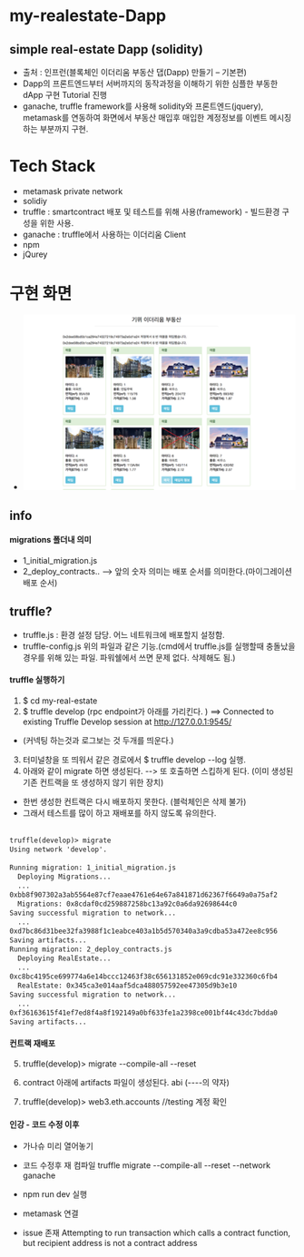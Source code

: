 # my-realestate-Dapp
## simple real-estate Dapp (solidity)
- 출처 : 인프런(블록체인 이더리움 부동산 댑(Dapp) 만들기 – 기본편)
- Dapp의 프론트엔드부터 서버까지의 동작과정을 이해하기 위한 심플한 부동한 dApp 구현 Tutorial 진행
- ganache, truffle framework를 사용해 solidity와 프론트엔드(jquery), metamask를 연동하여 화면에서 부동산 매입후 매입한 계정정보를 이벤트 메시징 하는 부분까지 구현.  


# Tech Stack
- metamask private network
- solidiy
- truffle : smartcontract 배포 및 테스트를 위해 사용(framework) - 빌드환경 구성을 위한 사용.
- ganache : truffle에서 사용하는 이더리움 Client
- npm
- jQurey

# 구현 화면
- ![frontend_image](/file/frontend.png)

## info
#### migrations 폴더내 의미
- 1_initial_migration.js
- 2_deploy_contracts.. --> 앞의 숫자 의미는 배포 순서를 의미한다.(마이그레이션 배포 순서) 

## truffle?
- truffle.js : 환경 설정 담당. 어느 네트워크에 배포할지 설정함.
- truffle-config.js 위의 파일과 같은 기능.(cmd에서 truffle.js를 실행할때 충돌났을 경우를 위해 있는 파일. 파워쉘에서 쓰면 문제 없다. 삭제해도 됨.)

#### truffle 실행하기
1. $ cd my-real-estate
2. $ truffle develop (rpc endpoint가 아래를 가리킨다. )
   ==> Connected to existing Truffle Develop session at http://127.0.0.1:9545/   

- (커넥팅 하는것과 로그보는 것 두개를 띄운다.)
3. 터미널창을 또 띄워서 같은 경로에서 $ truffle develop --log 실행.
4. 아래와 같이 migrate 하면 생성된다.  --> 또 호출하면 스킵하게 된다. (이미 생성된 기존 컨트랙을 또 생성하지 않기 위한 장치)
- 한번 생성한 컨트랙은 다시 배포하지 못한다. (블럭체인은 삭제 불가)
- 그래서 테스트를 많이 하고 재배포를 하지 않도록 유의한다.   
  
```  

truffle(develop)> migrate
Using network 'develop'.

Running migration: 1_initial_migration.js
  Deploying Migrations...
  ... 0xbb8f907302a3ab5564e87cf7eaae4761e64e67a841871d62367f6649a0a75af2
  Migrations: 0x8cdaf0cd259887258bc13a92c0a6da92698644c0
Saving successful migration to network...
  ... 0xd7bc86d31bee32fa3988f1c1eabce403a1b5d570340a3a9cdba53a472ee8c956
Saving artifacts...
Running migration: 2_deploy_contracts.js
  Deploying RealEstate...
  ... 0xc8bc4195ce699774a6e14bccc12463f38c656131852e069cdc91e332360c6fb4
  RealEstate: 0x345ca3e014aaf5dca488057592ee47305d9b3e10
Saving successful migration to network...
  ... 0xf36163615f41ef7ed8f4a8f192149a0bf633fe1a2398ce001bf44c43dc7bdda0
Saving artifacts...
```  

#### 컨트랙 재배포
5. truffle(develop)> migrate --compile-all --reset
6. contract 아래에 artifacts 파일이 생성된다. 
abi (----의 약자)

7. truffle(develop)> web3.eth.accounts  //testing 계정 확인

#### 인강 - 코드 수정 이후
- 가나슈 미리 열어놓기
- 코드 수정후 재 컴파일
truffle migrate --compile-all --reset --network ganache

- npm run dev 실행
- metamask 연결

- issue 존재
Attempting to run transaction which calls a contract function, but recipient address is not a contract address

